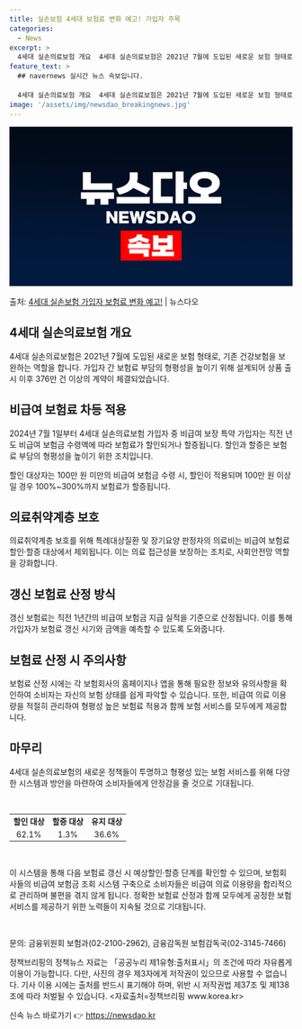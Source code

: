 ```yaml
---
title: 실손보험 4세대 보험료 변화 예고! 가입자 주목
categories:
  - News
excerpt: >
  4세대 실손의료보험 개요  4세대 실손의료보험은 2021년 7월에 도입된 새로운 보험 형태로, 기존 건강보험…
feature_text: >
  ## navernews 실시간 뉴스 속보입니다.

  4세대 실손의료보험 개요  4세대 실손의료보험은 2021년 7월에 도입된 새로운 보험 형태로, 기존 건강보험…
image: '/assets/img/newsdao_breakingnews.jpg'
---
```


![뉴스다오 속보](/assets/img/newsdao_breakingnews.jpg)

<p>출처: <a href="https://newsdao.kr/4128" rel="dofollow">4세대 실손보험 가입자 보험료 변화 예고!</a> | 뉴스다오</p>

<h2 data-ke-size="size26">4세대 실손의료보험 개요</h2>
<p data-ke-size="size16">4세대 실손의료보험은 2021년 7월에 도입된 새로운 보험 형태로, 기존 건강보험을 보완하는 역할을 합니다. 가입자 간 보험료 부담의 형평성을 높이기 위해 설계되어 상품 출시 이후 376만 건 이상의 계약이 체결되었습니다.</p>

<h2 data-ke-size="size26">비급여 보험료 차등 적용</h2>
<p data-ke-size="size16">2024년 7월 1일부터 4세대 실손의료보험 가입자 중 비급여 보장 특약 가입자는 직전 년도 비급여 보험금 수령액에 따라 보험료가 할인되거나 할증됩니다. 할인과 할증은 보험료 부담의 형평성을 높이기 위한 조치입니다.</p>

<p data-ke-size="size16">할인 대상자는 100만 원 미만의 비급여 보험금 수령 시, 할인이 적용되며 100만 원 이상일 경우 100%~300%까지 보험료가 할증됩니다.</p>

<h2 data-ke-size="size26">의료취약계층 보호</h2>
<p data-ke-size="size16">의료취약계층 보호를 위해 특례대상질환 및 장기요양 판정자의 의료비는 비급여 보험료 할인·할증 대상에서 제외됩니다. 이는 의료 접근성을 보장하는 조치로, 사회안전망 역할을 강화합니다.</p>

<h2 data-ke-size="size26">갱신 보험료 산정 방식</h2>
<p data-ke-size="size16">갱신 보험료는 직전 1년간의 비급여 보험금 지급 실적을 기준으로 산정됩니다. 이를 통해 가입자가 보험료 갱신 시기와 금액을 예측할 수 있도록 도와줍니다.</p>

<h2 data-ke-size="size26">보험료 산정 시 주의사항</h2>
<p data-ke-size="size16">보험료 산정 시에는 각 보험회사의 홈페이지나 앱을 통해 필요한 정보와 유의사항을 확인하여 소비자는 자신의 보험 상태를 쉽게 파악할 수 있습니다. 또한, 비급여 의료 이용량을 적절히 관리하여 형평성 높은 보험료 적용과 함께 보험 서비스를 모두에게 제공합니다.</p>

<h2 data-ke-size="size26">마무리</h2>
<p data-ke-size="size16">4세대 실손의료보험의 새로운 정책들이 투명하고 형평성 있는 보험 서비스를 위해 다양한 시스템과 방안을 마련하여 소비자들에게 안정감을 줄 것으로 기대됩니다.</p>

<p data-ke-size="size16">&nbsp;</p>
<table>
<tbody>
<tr>
<td style="text-align: center; height: 17px;"><b>할인 대상</b></td>
<td style="text-align: center; height: 17px;"><b>할증 대상</b></td>
<td style="text-align: center; height: 17px;"><b>유지 대상</b></td>
</tr>
<tr>
<td style="text-align: center; height: 17px;">62.1%</td>
<td style="text-align: center; height: 17px;">1.3%</td>
<td style="text-align: center; height: 17px;">36.6%</td>
</tr>
</tbody>
</table>
<p data-ke-size="size16">&nbsp;</p>

<p data-ke-size="size16">이 시스템을 통해 다음 보험료 갱신 시 예상할인·할증 단계를 확인할 수 있으며, 보험회사들의 비급여 보험금 조회 시스템 구축으로 소비자들은 비급여 의료 이용량을 합리적으로 관리하며 불편을 겪지 않게 됩니다. 정확한 보험료 산정과 함께 모두에게 공정한 보험 서비스를 제공하기 위한 노력들이 지속될 것으로 기대됩니다.</p>

<p data-ke-size="size16">&nbsp;</p>
<p data-ke-size="size16">문의: 금융위원회 보험과(02-2100-2962), 금융감독원 보험감독국(02-3145-7466)</p>
<p data-ke-size="size16">정책브리핑의 정책뉴스 자료는 「공공누리 제1유형:출처표시」의 조건에 따라 자유롭게 이용이 가능합니다. 다만, 사진의 경우 제3자에게 저작권이 있으므로 사용할 수 없습니다. 기사 이용 시에는 출처를 반드시 표기해야 하며, 위반 시 저작권법 제37조 및 제138조에 따라 처벌될 수 있습니다. &lt;자료출처=정책브리핑 www.korea.kr&gt;</p> 

신속 뉴스 바로가기 👉 <a href="https://newsdao.kr" rel="dofollow">https://newsdao.kr</a>



